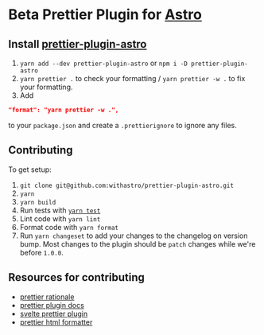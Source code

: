 # Beta Prettier Plugin for [Astro](https://github.com/withastro/prettier-plugin-astro)

## Install [prettier-plugin-astro](https://www.npmjs.com/package/prettier-plugin-astro)

1. `yarn add --dev prettier-plugin-astro` or `npm i -D prettier-plugin-astro`
1. `yarn prettier .` to check your formatting / `yarn prettier -w .` to fix your formatting.
1. Add

```json
"format": "yarn prettier -w .",
```

to your `package.json` and create a `.prettierignore` to ignore any files.

## Contributing

To get setup:

1. `git clone git@github.com:withastro/prettier-plugin-astro.git`
1. `yarn`
1. `yarn build`
1. Run tests with [`yarn test`](https://github.com/avajs/ava/tree/main/docs)
1. Lint code with `yarn lint`
1. Format code with `yarn format`
1. Run `yarn changeset` to add your changes to the changelog on version bump.
   Most changes to the plugin should be `patch` changes while we're before `1.0.0`.

## Resources for contributing

- [prettier rationale](https://prettier.io/docs/en/rationale.html)
- [prettier plugin docs](https://prettier.io/docs/en/plugins.html)
- [svelte prettier plugin](https://github.com/sveltejs/prettier-plugin-svelte)
- [prettier html formatter](https://github.com/prettier/prettier/tree/main/src/language-html)
